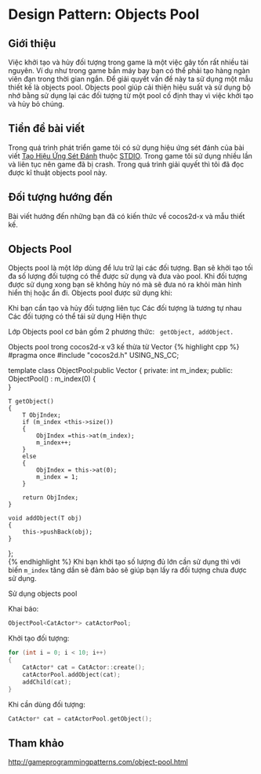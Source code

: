 # Design Pattern: Objects Pool

## Giới thiệu

Việc khởi tạo và hủy đối tượng trong game là một việc gây tốn rất nhiều tài nguyên. Ví dụ như trong game bắn máy bay bạn có thể phải tạo hàng ngàn viên đạn trong thời gian ngắn. Để giải quyết vấn đề này ta sử dụng một mẫu thiết kế là objects pool. Objects pool giúp cải thiện hiệu suất và sử dụng bộ nhớ bằng sử dụng lại các đối tượng từ một pool cố định thay vì việc khởi tạo và hủy bỏ chúng.

## Tiền đề bài viết

Trong quá trình phát triển game tôi có sử dụng hiệu ứng sét đánh của bài viết  [Tạo Hiệu Ứng Sét Đánh](https://www.stdio.vn/articles/read/85/tao-hieu-ung-set-danh-cocos2d-x-2xx) thuộc [STDIO](https://www.stdio.vn). Trong game tôi sử dụng nhiều lần và liên tục nên game đã bị crash. Trong quá trình giải quyết thì tôi đã đọc được kĩ thuật objects pool này.

## Đối tượng hướng đến

Bài viết hướng đến những bạn đã có kiến thức về cocos2d-x và mẫu thiết kế.

## Objects Pool

Objects pool là một lớp dùng để lưu trữ lại các đối tượng. Bạn sẽ khởi tạo tối đa số lượng đối tượng có thể được sử dụng và đưa vào pool. Khi đối tượng được sử dụng xong bạn sẽ không hủy nó mà sẽ đưa nó ra khỏi màn hình hiển thị hoặc ẩn đi. Objects pool được sử dụng khi:

Khi bạn cần tạo và hủy đối tượng liên tục
Các đối tượng là tương tự nhau
Các đối tượng có thể tái sử dụng
Hiện thực

Lớp Objects pool cơ bản gồm 2 phương thức: ``` getObject, addObject.```

Objects pool trong cocos2d-x v3 kế thừa từ Vector
{% highlight cpp %}
#pragma once
#include "cocos2d.h"
USING_NS_CC;

template <class T>
class ObjectPool:public Vector<T>
{
private:
	int m_index;
public:
	ObjectPool<T>() : m_index(0)
	{		
	}

	T getObject()
	{
		T ObjIndex;
		if (m_index <this->size())
		{
			ObjIndex =this->at(m_index);
			m_index++;
		}
		else
		{
			ObjIndex = this->at(0);
			m_index = 1;
		}

		return ObjIndex;
	}

	void addObject(T obj)
	{
		this->pushBack(obj);
	}
};	
{% endhighlight %}
Khi bạn khởi tạo số lượng đủ lớn cần sử dụng thì với biến ```m_index``` tăng dần sẽ đảm bảo sẽ giúp bạn lấy ra đối tượng chưa được sử dụng.

Sử dụng objects pool

Khai báo:
```cpp  
ObjectPool<CatActor*> catActorPool;
```
Khởi tạo đối tượng:
```cpp
for (int i = 0; i < 10; i++)
{
	CatActor* cat = CatActor::create();
	catActorPool.addObject(cat);
	addChild(cat);		
}
```
Khi cần dùng đối tượng:
```cpp
CatActor* cat = catActorPool.getObject();
```
## Tham khảo

<http://gameprogrammingpatterns.com/object-pool.html>
